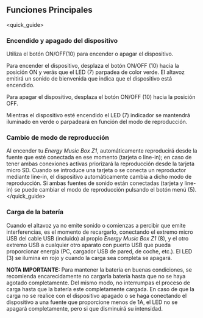 ## Funciones Principales
<quick_guide>
### Encendido y apagado del dispositivo

Utiliza el botón ON/OFF(10) para encender o apagar el dispositivo.

Para encender el dispositivo, desplaza el botón ON/OFF (10) hacia la posición ON y verás que el LED (7) parpadea de color verde. El altavoz emitirá un sonido de bienvenida que indica que el dispositivo está encendido. 

Para apagar el dispositivo, desplaza el botón ON/OFF (10) hacia la posición OFF.

Mientras el dispositivo esté encendido el LED (7) indicador se mantendrá iluminado en verde o parpadeará en función del modo de reproducción.

### Cambio de modo de reproducción

Al encender tu *Energy Music Box Z1*, automáticamente reproducirá desde la fuente que esté conectada en ese momento (tarjeta o line-in); en caso de tener ambas conexiones activas priorizará la reproducción desde la tarjeta micro SD. 
Cuando se introduce una tarjeta o se conecta un reproductor mediante line-in, el dispositivo automáticamente cambia a dicho modo de reproducción. Si ambas fuentes de sonido están conectadas (tarjeta y line-in) se puede cambiar el modo de reproducción pulsando el botón menú (5). </quick_guide>

### Carga de la batería

Cuando el altavoz ya no emite sonido o comienzas a percibir que emite interferencias, es el momento de recargarlo, conectando el extremo micro USB del cable USB (incluido) al propio *Energy Music Box Z1* (8), y el otro extremo USB a cualquier otro aparato con puerto USB que pueda proporcionar energía (PC, cargador USB de pared, de coche, etc.). El LED (3) se ilumina en rojo y cuando la carga sea completa se apagará.

**NOTA IMPORTANTE:** Para mantener la batería en buenas condiciones, se recomienda encarecidamente no cargarla batería hasta que no se haya agotado completamente. Del mismo modo, no interrumpas el proceso de carga hasta que la batería este completamente cargada. En caso de que la carga no se realice con el dispositivo apagado o se haga conectando el dispositivo a una fuente que proporcione menos de 1A, el LED no se apagará completamente, pero si que disminuirá su intensidad.
